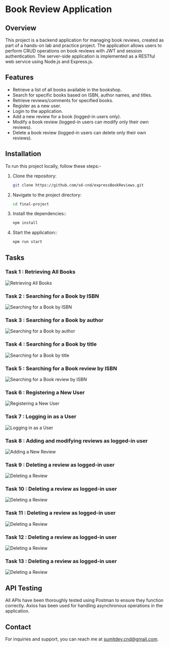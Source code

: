 # Book Review Application

## Overview
This project is a backend application for managing book reviews, created as part of a hands-on lab and practice project. The application allows users to perform CRUD operations on book reviews with JWT and session authentication. The server-side application is implemented as a RESTful web service using Node.js and Express.js.

## Features
- Retrieve a list of all books available in the bookshop.
- Search for specific books based on ISBN, author names, and titles.
- Retrieve reviews/comments for specified books.
- Register as a new user.
- Login to the application.
- Add a new review for a book (logged-in users only).
- Modify a book review (logged-in users can modify only their own reviews).
- Delete a book review (logged-in users can delete only their own reviews).

## Installation
To run this project locally, follow these steps:-

1. Clone the repository:
   ```bash
   git clone https://github.com/sd-cnd/expressBookReviews.git

2. Navigate to the project directory:
   ```bash
   cd final-project

3. Install the dependencies::
   ```bash
   npm install

4. Start the application::
   ```bash
   npm run start


## Tasks

### Task 1 : Retrieving All Books

![Retrieving All Books](https://i.postimg.cc/gJbwPjX1/1-getallbooks-png.png)

### Task 2 : Searching for a Book by ISBN

![Searching for a Book by ISBN](https://i.postimg.cc/ZRPWYm6n/2-gedetails-ISBN-png.png)

### Task 3 : Searching for a Book by author

![Searching for a Book by author](https://i.postimg.cc/gjYnn7KD/3-getbooksbyauthor-png.png)

### Task 4 : Searching for a Book by title

![Searching for a Book by title](https://i.postimg.cc/MGQc4VTy/4-getbooksbytitle-png.png)

### Task 5 : Searching for a Book review by ISBN

![Searching for a Book review by ISBN](https://i.postimg.cc/gjNrRKSP/5-getbookreview-png.png)

### Task 6 : Registering a New User

![Registering a New User](https://i.postimg.cc/sfcMtVV0/6-register-png.png)

### Task 7 : Logging in as a User

![Logging in as a User](https://i.postimg.cc/Pr5CHBJf/7-login-png.png)

### Task 8 : Adding and modifying reviews as logged-in user

![Adding a New Review](https://i.postimg.cc/dtNLV4Z2/8-reviewadded-png.png)

### Task 9 : Deleting a review as logged-in user

![Deleting a Review](https://i.postimg.cc/htJhzTVH/9-deletereview-png.png)

### Task 10 : Deleting a review as logged-in user

![Deleting a Review](https://i.postimg.cc/htJhzTVH/9-deletereview-png.png)

### Task 11 : Deleting a review as logged-in user

![Deleting a Review](https://i.postimg.cc/htJhzTVH/9-deletereview-png.png)

### Task 12 : Deleting a review as logged-in user

![Deleting a Review](https://i.postimg.cc/htJhzTVH/9-deletereview-png.png)

### Task 13 : Deleting a review as logged-in user

![Deleting a Review](https://i.postimg.cc/htJhzTVH/9-deletereview-png.png)

## API Testing

All APIs have been thoroughly tested using Postman to ensure they function correctly. Axios has been used for handling asynchronous operations in the application.


## Contact

For inquiries and support, you can reach me at [sumitdey.cnd@gmail.com](mailto:sumitdey.cnd@gmail.com).